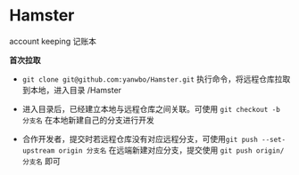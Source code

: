 # Hamster
account keeping 记账本

**首次拉取**

- `git clone git@github.com:yanwbo/Hamster.git` 执行命令，将远程仓库拉取到本地，进入目录 /Hamster

- 进入目录后，已经建立本地与远程仓库之间关联。可使用 `git checkout -b 分支名` 在本地新建自己的分支进行开发

- 合作开发者，提交时若远程仓库没有对应远程分支，可使用`git push --set-upstream origin 分支名` 在远端新建对应分支，提交使用 `git push origin/分支名` 即可
